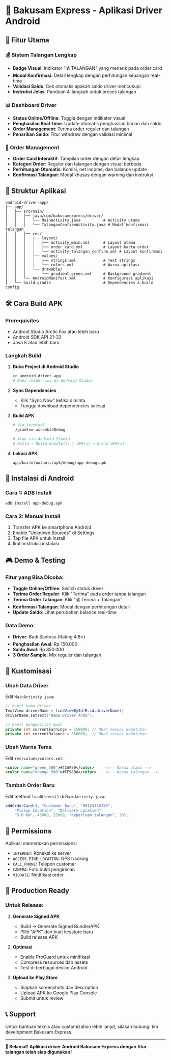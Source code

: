# 📱 Bakusam Express - Aplikasi Driver Android

## 🚀 Fitur Utama

### 💰 Sistem Talangan Lengkap
- **Badge Visual**: Indikator "💰 TALANGAN" yang menarik pada order card
- **Modal Konfirmasi**: Detail lengkap dengan perhitungan keuangan real-time
- **Validasi Saldo**: Cek otomatis apakah saldo driver mencukupi
- **Instruksi Jelas**: Panduan 4-langkah untuk proses talangan

### 📊 Dashboard Driver
- **Status Online/Offline**: Toggle dengan indikator visual
- **Penghasilan Real-time**: Update otomatis penghasilan harian dan saldo
- **Order Management**: Terima order reguler dan talangan
- **Penarikan Saldo**: Fitur withdraw dengan validasi minimal

### 🎯 Order Management
- **Order Card Interaktif**: Tampilan order dengan detail lengkap
- **Kategori Order**: Reguler dan talangan dengan visual berbeda
- **Perhitungan Otomatis**: Komisi, net income, dan balance update
- **Konfirmasi Talangan**: Modal khusus dengan warning dan instruksi

## 📂 Struktur Aplikasi

```
android-driver-app/
├── app/
│   ├── src/main/
│   │   ├── java/com/bakusamexpress/driver/
│   │   │   ├── MainActivity.java          # Activity utama
│   │   │   └── TalanganConfirmActivity.java # Modal konfirmasi talangan
│   │   ├── res/
│   │   │   ├── layout/
│   │   │   │   ├── activity_main.xml      # Layout utama
│   │   │   │   ├── order_card.xml         # Layout kartu order
│   │   │   │   └── activity_talangan_confirm.xml # Layout konfirmasi
│   │   │   ├── values/
│   │   │   │   ├── strings.xml            # Text strings
│   │   │   │   └── colors.xml             # Warna aplikasi
│   │   │   └── drawable/
│   │   │       └── gradient_green.xml     # Background gradient
│   │   └── AndroidManifest.xml            # Konfigurasi aplikasi
│   └── build.gradle                       # Dependencies & build config
```

## 🛠️ Cara Build APK

### Prerequisites
- Android Studio Arctic Fox atau lebih baru
- Android SDK API 21-33
- Java 8 atau lebih baru

### Langkah Build
1. **Buka Project di Android Studio**
   ```bash
   cd android-driver-app
   # Buka folder ini di Android Studio
   ```

2. **Sync Dependencies**
   - Klik "Sync Now" ketika diminta
   - Tunggu download dependencies selesai

3. **Build APK**
   ```bash
   # Via terminal
   ./gradlew assembleDebug
   
   # Atau via Android Studio:
   # Build → Build Bundle(s) / APK(s) → Build APK(s)
   ```

4. **Lokasi APK**
   ```
   app/build/outputs/apk/debug/app-debug.apk
   ```

## 📲 Instalasi di Android

### Cara 1: ADB Install
```bash
adb install app-debug.apk
```

### Cara 2: Manual Install
1. Transfer APK ke smartphone Android
2. Enable "Unknown Sources" di Settings
3. Tap file APK untuk install
4. Ikuti instruksi instalasi

## 🎮 Demo & Testing

### Fitur yang Bisa Dicoba:
- **Toggle Online/Offline**: Switch status driver
- **Terima Order Reguler**: Klik "Terima" pada order tanpa talangan
- **Terima Order Talangan**: Klik "💰 Terima + Talangan"
- **Konfirmasi Talangan**: Modal dengan perhitungan detail
- **Update Saldo**: Lihat perubahan balance real-time

### Data Demo:
- **Driver**: Budi Santoso (Rating 4.8⭐)
- **Penghasilan Awal**: Rp 150.000
- **Saldo Awal**: Rp 850.000
- **3 Order Sample**: Mix reguler dan talangan

## 🔧 Kustomisasi

### Ubah Data Driver
Edit `MainActivity.java`:
```java
// Ganti nama driver
TextView driverName = findViewById(R.id.driverName);
driverName.setText("Nama Driver Anda");

// Ganti penghasilan awal
private int currentEarnings = 150000; // Ubah sesuai kebutuhan
private int currentBalance = 850000;  // Ubah sesuai kebutuhan
```

### Ubah Warna Tema
Edit `res/values/colors.xml`:
```xml
<color name="green_500">#4CAF50</color>     <!-- Warna utama -->
<color name="orange_500">#FF9800</color>    <!-- Warna talangan -->
```

### Tambah Order Baru
Edit method `loadOrders()` di `MainActivity.java`:
```java
addOrderCard(4, "Customer Baru", "08123456789", 
    "Pickup Location", "Delivery Location", 
    "5.0 km", 45000, 25000, "Keperluan talangan", 30);
```

## 🔐 Permissions

Aplikasi memerlukan permissions:
- `INTERNET`: Koneksi ke server
- `ACCESS_FINE_LOCATION`: GPS tracking
- `CALL_PHONE`: Telepon customer
- `CAMERA`: Foto bukti pengiriman
- `VIBRATE`: Notifikasi order

## 🚀 Production Ready

### Untuk Release:
1. **Generate Signed APK**
   - Build → Generate Signed Bundle/APK
   - Pilih "APK" dan buat keystore baru
   - Build release APK

2. **Optimasi**
   - Enable ProGuard untuk minifikasi
   - Compress resources dan assets
   - Test di berbagai device Android

3. **Upload ke Play Store**
   - Siapkan screenshots dan description
   - Upload APK ke Google Play Console
   - Submit untuk review

## 📞 Support

Untuk bantuan teknis atau customization lebih lanjut, silakan hubungi tim development Bakusam Express.

---

**🎉 Selamat! Aplikasi driver Android Bakusam Express dengan fitur talangan telah siap digunakan!**
